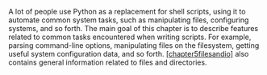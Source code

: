 A lot of people use Python as a replacement for shell scripts, using it to automate common system tasks, such as manipulating files, configuring systems, and so forth. The main goal of this chapter is to describe features related to common tasks encountered when writing scripts. For example, parsing command-line options, manipulating files on the filesystem, getting useful system configuration data, and so forth. [\[chapter5filesandio\]](#chapter5filesandio) also contains general information related to files and directories.